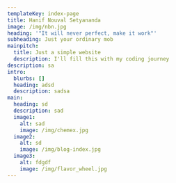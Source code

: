 ```yaml
---
templateKey: index-page
title: Hanif Nouval Setyananda 
image: /img/nbn.jpg
heading: '"It will never perfect, make it work"'
subheading: Just your ordinary mob
mainpitch:
  title: Just a simple website
  description: I'll fill this with my coding journey 
description: sa
intro:
  blurbs: []
  heading: adsd
  description: sadsa
main:
  heading: sd
  description: sad
  image1:
    alt: sad
    image: /img/chemex.jpg
  image2:
    alt: sd
    image: /img/blog-index.jpg
  image3:
    alt: fdgdf
    image: /img/flavor_wheel.jpg
---
```

